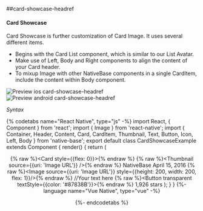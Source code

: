 ##card-showcase-headref
#### Card Showcase

Card Showcase is further customization of Card Image. It uses several different items.
* Begins with the Card List component, which is similar to our List Avatar.
* Make use of Left, Body and Right components to align the content of your Card header.
* To mixup Image with other NativeBase components in a single CardItem, include the content within Body component.

![Preview ios card-showcase-headref](https://github.com/GeekyAnts/NativeBase-KitchenSink/raw/v2.6.1/screenshots/ios/card-showcase.png)
![Preview android card-showcase-headref](https://github.com/GeekyAnts/NativeBase-KitchenSink/raw/v2.6.1/screenshots/android/card-showcase.png)

*Syntax*

{% codetabs name="React Native", type="js" -%}
import React, { Component } from 'react';
import { Image } from 'react-native';
import { Container, Header, Content, Card, CardItem, Thumbnail, Text, Button, Icon, Left, Body } from 'native-base';
export default class CardShowcaseExample extends Component {
  render() {
    return (
      <Container>
        <Header />
        <Content>
          {% raw %}<Card style={{flex: 0}}>{% endraw %}
            <CardItem>
              <Left>
                {% raw %}<Thumbnail source={{uri: 'Image URL'}} />{% endraw %}
                <Body>
                  <Text>NativeBase</Text>
                  <Text note>April 15, 2016</Text>
                </Body>
              </Left>
            </CardItem>
            <CardItem>
              <Body>
                {% raw %}<Image source={{uri: 'Image URL'}} style={{height: 200, width: 200, flex: 1}}/>{% endraw %}
                <Text>
                  //Your text here
                </Text>
              </Body>
            </CardItem>
            <CardItem>
              <Left>
                {% raw %}<Button transparent textStyle={{color: '#87838B'}}>{% endraw %}
                  <Icon name="logo-github" />
                  <Text>1,926 stars</Text>
                </Button>
              </Left>
            </CardItem>
          </Card>
        </Content>
      </Container>
    );
  }
}
{%- language name="Vue Native", type="vue" -%}
<template>
  <nb-container>
    <nb-header />
    <nb-content padder>
      <nb-card>
        <nb-card-item bordered>
          <nb-left>
            <nb-thumbnail :source="logo"></nb-thumbnail>
            <nb-body>
              <nb-text>NativeBase</nb-text>
              <nb-text note>April 20, 2018</nb-text>
            </nb-body>
          </nb-left>
        </nb-card-item> 
        <nb-card-item>
          <nb-body>
            <image :source="cardImage" class="card-item-image" :style="stylesObj.cardItemImage"/>
            <nb-text>//Your text here</nb-text>
          </nb-body>
        </nb-card-item>
        <nb-card-item :style="{ paddingVertical: 0 }">
          <nb-left>
            <nb-button transparent>
              <nb-icon name="logo-github"></nb-icon>
              <nb-text>8000 stars</nb-text>
            </nb-button>
          </nb-left>
        </nb-card-item>
      </nb-card>
    </nb-content>
  </nb-container>
</template>
<script>
  import { Dimensions } from "react-native";
  import logo from "logo.png";
  import cardImage from "drawer-cover.png";
  const deviceWidth = Dimensions.get("window").width;
  export default {
    data: function() {
      return {
        logo,
        cardImage,
        stylesObj: {
          cardItemImage: {
            resizeMode: "cover",
            width: deviceWidth / 1.18
          }
        }
      };
    }
  };
</script>
<style>
  .card-item-image {
    align-self: center;
    height: 150;
    margin-vertical: 5;
  }
</style>
{%- endcodetabs %}
<p>
    <div id="" class="mobileDevice" style="background: url(&quot;https://docs-v2.nativebase.io/docs/assets/iosphone.png&quot;) no-repeat; padding: 63px 20px 100px 15px; width: 292px; height: 600px;margin:0 auto;float:none;">
        <img src="https://github.com/GeekyAnts/NativeBase-KitchenSink/raw/v2.6.1/screenshots/ios/card-showcase.png" alt="" style="display:block !important" />
    </div>
</p>
<br />
